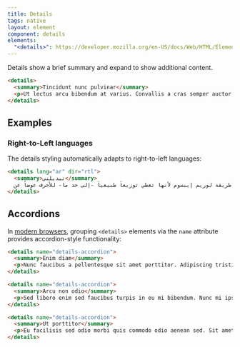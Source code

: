 ```yaml
---
title: Details
tags: native
layout: element
component: details
elements:
  "<details>": https://developer.mozilla.org/en-US/docs/Web/HTML/Element/details
---
```


Details show a brief summary and expand to show additional content.

```html {.example}
<details>
  <summary>Tincidunt nunc pulvinar</summary>
  <p>Ut lectus arcu bibendum at varius. Convallis a cras semper auctor neque vitae. Odio pellentesque diam volutpat commodo sed egestas. Amet dictum sit amet justo donec enim diam vulputate ut.</p>
</details>
```

## Examples

### Right-to-Left languages

The details styling automatically adapts to right-to-left languages:

```html {.example}
<details lang="ar" dir="rtl">
  <summary>تبديلني</summary>
  استخدام طريقة لوريم إيبسوم لأنها تعطي توزيعاَ طبيعياَ -إلى حد ما- للأحرف عوضاً عن
</details>
```

## Accordions

In [modern browsers](https://caniuse.com/mdn-html_elements_details_name),
grouping `<details>` elements via the `name` attribute provides accordion-style functionality:

```html {.example}
<details name="details-accordion">
  <summary>Enim diam</summary>
  <p>Nunc faucibus a pellentesque sit amet porttitor. Adipiscing tristique risus nec feugiat in fermentum. Leo duis ut diam quam nulla porttitor massa id. Mauris nunc congue nisi vitae.</p>
</details>

<details name="details-accordion">
  <summary>Arcu non odio</summary>
  <p>Sed libero enim sed faucibus turpis in eu mi bibendum. Nunc mi ipsum faucibus vitae aliquet nec. Ultricies tristique nulla aliquet enim tortor. Tellus at urna condimentum mattis pellentesque.</p>
</details>

<details name="details-accordion">
  <summary>Ut porttitor</summary>
  <p>Eu facilisis sed odio morbi quis commodo odio aenean sed. Sit amet purus gravida quis blandit turpis cursus. Eu consequat ac felis donec et odio pellentesque diam volutpat.</p>
</details>
```
